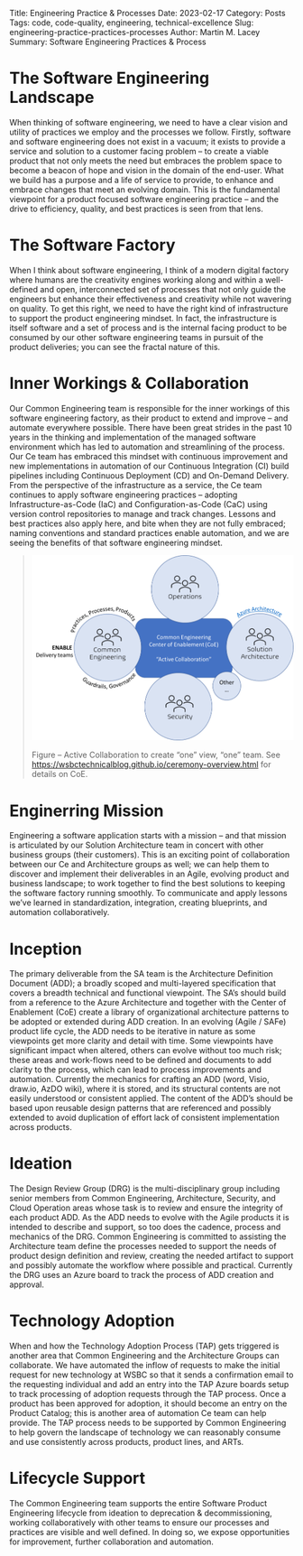 Title: Engineering Practice & Processes
Date: 2023-02-17
Category: Posts 
Tags: code, code-quality, engineering, technical-excellence
Slug: engineering-practice-practices-processes
Author: Martin M. Lacey
Summary: Software Engineering Practices & Process 

# The Software Engineering Landscape

When thinking of software engineering, we need to have a clear vision and utility of practices we employ and the processes we follow.  Firstly, software and software engineering does not exist in a vacuum; it exists to provide a service and solution to a customer facing problem – to create a viable product that not only meets the need but embraces the problem space to become a beacon of hope and vision in the domain of the end-user.  What we build has a purpose and a life of service to provide, to enhance and embrace changes that meet an evolving domain.  This is the fundamental viewpoint for a product focused software engineering practice – and the drive to efficiency, quality, and best practices is seen from that lens.

# The Software Factory

When I think about software engineering, I think of a modern digital factory where humans are the creativity engines working along and within a well-defined and open, interconnected set of processes that not only guide the engineers but enhance their effectiveness and creativity while not wavering on quality.  To get this right, we need to have the right kind of infrastructure to support the product engineering mindset.  In fact, the infrastructure is itself software and a set of process and is the internal facing product to be consumed by our other software engineering teams in pursuit of the product deliveries; you can see the fractal nature of this.

# Inner Workings & Collaboration

Our Common Engineering team is responsible for the inner workings of this software engineering factory, as their product to extend and improve – and automate everywhere possible.  There have been great strides in the past 10 years in the thinking and implementation of the managed software environment which has led to automation and streamlining of the process.  Our Ce team has embraced this mindset with continuous improvement and new implementations in automation of our Continuous Integration (CI) build pipelines including Continuous Deployment (CD) and On-Demand Delivery.  From the perspective of the infrastructure as a service, the Ce team continues to apply software engineering practices – adopting Infrastructure-as-Code (IaC) and Configuration-as-Code (CaC) using version control repositories to manage and track changes.  Lessons and best practices also apply here, and bite when they are not fully embraced; naming conventions and standard practices enable automation, and we are seeing the benefits of that software engineering mindset.
>
> ![Active Collaboration](../images/engineering-practice-practices-processes-1.png)
>
>
> Figure – Active Collaboration to create “one” view, “one” team. See https://wsbctechnicalblog.github.io/ceremony-overview.html for details on CoE.
>

# Enginerring Mission

Engineering a software application starts with a mission – and that mission is articulated by our Solution Architecture team in concert with other business groups (their customers).  This is an exciting point of collaboration between our Ce and Architecture groups as well; we can help them to discover and implement their deliverables in an Agile, evolving product and business landscape; to work together to find the best solutions to keeping the software factory running smoothly.  To communicate and apply lessons we’ve learned in standardization, integration, creating blueprints, and automation collaboratively.


# Inception

The primary deliverable from the SA team is the Architecture Definition Document (ADD); a broadly scoped and multi-layered specification that covers a breadth technical and functional viewpoint.  The SA’s should build from a reference to the Azure Architecture and together with the Center of Enablement (CoE) create a library of organizational architecture patterns to be adopted or extended during ADD creation.   In an evolving (Agile / SAFe) product life cycle, the ADD needs to be iterative in nature as some viewpoints get more clarity and detail with time.  Some viewpoints have significant impact when altered, others can evolve without too much risk; these areas and work-flows need to be defined and documents to add clarity to the process, which can lead to process improvements and automation.  Currently the mechanics for crafting an ADD (word, Visio, draw.io, AzDO wiki), where it is stored, and its structural contents are not easily understood or consistent applied.  The content of the ADD’s should be based upon reusable design patterns that are referenced and possibly extended to avoid duplication of effort lack of consistent implementation across products.

# Ideation

The Design Review Group (DRG) is the multi-disciplinary group including senior members from Common Engineering, Architecture, Security, and Cloud Operation areas whose task is to review and ensure the integrity of each product ADD.  As the ADD needs to evolve with the Agile products it is intended to describe and support, so too does the cadence, process and mechanics of the DRG.  Common Engineering is committed to assisting the Architecture team define the processes needed to support the needs of product design definition and review, creating the needed artifact to support and possibly automate the workflow where possible and practical.  Currently the DRG uses an Azure board to track the process of ADD creation and approval.  

# Technology Adoption

When and how the Technology Adoption Process (TAP) gets triggered is another area that Common Engineering and the Architecture Groups can collaborate.  We have automated the inflow of requests to make the initial request for new technology at WSBC so that it sends a confirmation email to the requesting individual and add an entry into the TAP Azure boards setup to track processing of adoption requests through the TAP process.  Once a product has been approved for adoption, it should become an entry on the Product Catalog; this is another area of automation Ce team can help provide.  The TAP process needs to be supported by Common Engineering to help govern the landscape of technology we can reasonably consume and use consistently across products, product lines, and ARTs.

# Lifecycle Support

The Common Engineering team supports the entire Software Product Engineering lifecycle from ideation to deprecation & decommissioning, working collaboratively with other teams to ensure our processes and practices are visible and well defined.  In doing so, we expose opportunities for improvement, further collaboration and automation.
 


